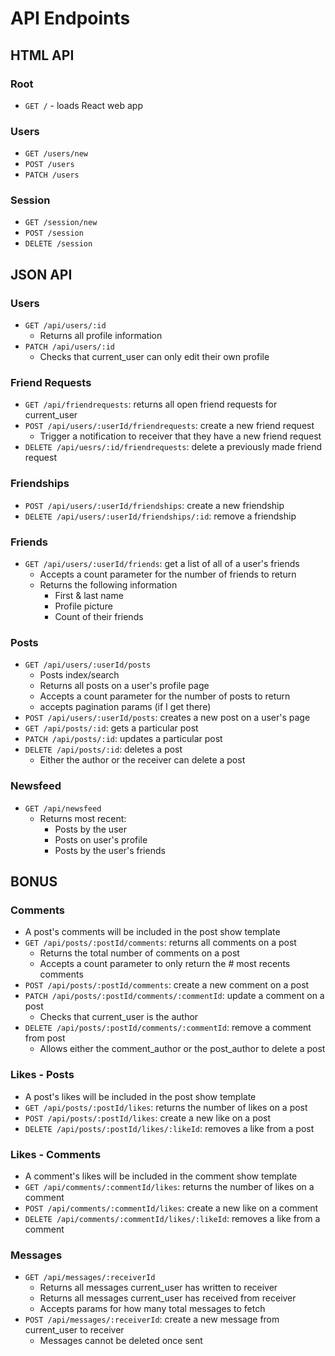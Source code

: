 # API Endpoints

## HTML API

### Root

- `GET /` - loads React web app

### Users

- `GET /users/new`
- `POST /users`
- `PATCH /users`

### Session

- `GET /session/new`
- `POST /session`
- `DELETE /session`

## JSON API

### Users

- `GET /api/users/:id`
  - Returns all profile information
- `PATCH /api/users/:id`
  - Checks that current_user can only edit their own profile
<!-- - `DELETE /api/users/:id`
  - Extra feature - don't allow users to delete accounts in first round
  - Only allow current_user to delete their own profile -->

### Friend Requests
- `GET /api/friendrequests`: returns all open friend requests for current_user
- `POST /api/users/:userId/friendrequests`: create a new friend request
  - Trigger a notification to receiver that they have a new friend request
- `DELETE /api/uesrs/:id/friendrequests`: delete a previously made friend request

### Friendships
- `POST /api/users/:userId/friendships`: create a new friendship
- `DELETE /api/users/:userId/friendships/:id`: remove a friendship

### Friends

- `GET /api/users/:userId/friends`: get a list of all of a user's friends
  - Accepts a count parameter for the number of friends to return
  - Returns the following information
    - First & last name
    - Profile picture
    - Count of their friends

### Posts

- `GET /api/users/:userId/posts`
  - Posts index/search
  - Returns all posts on a user's profile page
  - Accepts a count parameter for the number of posts to return
  - accepts pagination params (if I get there)
- `POST /api/users/:userId/posts`: creates a new post on a user's page
- `GET /api/posts/:id`: gets a particular post
- `PATCH /api/posts/:id`: updates a particular post
- `DELETE /api/posts/:id`: deletes a post
  - Either the author or the receiver can delete a post

### Newsfeed
- `GET /api/newsfeed`
  - Returns most recent:
    - Posts by the user
    - Posts on user's profile
    - Posts by the user's friends

## BONUS

### Comments

- A post's comments will be included in the post show template
- `GET /api/posts/:postId/comments`: returns all comments on a post
  - Returns the total number of comments on a post
  - Accepts a count parameter to only return the # most recents comments
- `POST /api/posts/:postId/comments`: create a new comment on a post
- `PATCH /api/posts/:postId/comments/:commentId`: update a comment on a post
  - Checks that current_user is the author
- `DELETE /api/posts/:postId/comments/:commentId`: remove a comment from post
  - Allows either the comment_author or the post_author to delete a post

### Likes - Posts

- A post's likes will be included in the post show template
- `GET /api/posts/:postId/likes`: returns the number of likes on a post
- `POST /api/posts/:postId/likes`: create a new like on a post
- `DELETE /api/posts/:postId/likes/:likeId`: removes a like from a post

### Likes - Comments

- A comment's likes will be included in the comment show template
- `GET /api/comments/:commentId/likes`: returns the number of likes on a comment
- `POST /api/comments/:commentId/likes`: create a new like on a comment
- `DELETE /api/comments/:commentId/likes/:likeId`: removes a like from a comment

### Messages
- `GET /api/messages/:receiverId`
  - Returns all messages current_user has written to receiver
  - Returns all messages current_user has received from receiver
  - Accepts params for how many total messages to fetch
- `POST /api/messages/:receiverId`: create a new message from current_user to receiver
  - Messages cannot be deleted once sent
